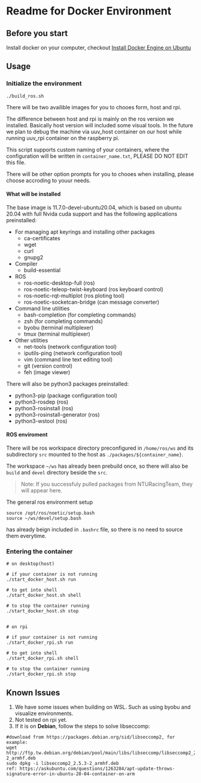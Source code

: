 # Readme for Docker Environment
## Before you start
Install docker on your computer, checkout [Install Docker Engine on Ubuntu](https://docs.docker.com/engine/install/ubuntu/)

## Usage
### Initialize the environment
```bash=
./build_ros.sh
```
There will be two availible images for you to chooes form, host and rpi.

The difference between host and rpi is mainly on the ros version we installed. Basically host version will included some visual tools. 
In the future we plan to debug the machine via uuv_host container on our host while running uuv_rpi container on the raspberry pi.

This script supports custom naming of your containers, where the configuration will be written in `container_name.txt`, PLEASE DO NOT EDIT this file.

There will be other option prompts for you to chooes when installing, please choose accroding to youur needs.

#### What will be installed
The base image is 11.7.0-devel-ubuntu20.04, which is based on ubuntu 20.04 with full Nvida cuda support and has the following applications preinstalled:
- For managing apt keyrings and installing other packages
    - ca-certificates
    - wget
    - curl
    - gnupg2
- Compiler
    - build-essential
- ROS
    - ros-noetic-desktop-full (ros)
    - ros-noetic-teleop-twist-keyboard (ros keyboard control)
    - ros-noetic-rqt-multiplot (ros ploting tool)
    - ros-noetic-socketcan-bridge (can message converter)
- Command line utilities
    - bash-completion (for completing commands)
    - zsh (for completing commands)
    - byobu (terminal multiplexer)
    - tmux (terminal multiplexer)
- Other utilities
    - net-tools (network configuration tool)
    - iputils-ping (network configuration tool)
    - vim (command line text editing tool)
    - git (version control)
    - feh (image viewer)

There will also be python3 packages preinstalled:
- python3-pip (package configuration tool)
- python3-rosdep (ros)
- python3-rosinstall (ros)
- python3-rosinstall-generator (ros)
- python3-wstool (ros)

#### ROS enviroment
There will be ros workspace directory preconfigured in `/home/ros/ws` and its subdirectory `src` mounted to the host as `./packages/${container_name}`.

The workspace `~/ws` has already been prebuild once, so there will also be `build` and `devel` directory beside the `src`.
> Note: If you successfuly pulled packages from NTURacingTeam, they will appear here.

The general ros environment setup
```bash=
source /opt/ros/noetic/setup.bash
source ~/ws/devel/setup.bash
```
has already beign included in `.bashrc` file, so there is no need to source them everytime.
### Entering the container
```bash=
# on desktop(host)

# if your container is not running
./start_docker_host.sh run

# to get into shell
./start_docker_host.sh shell

# to stop the container running
./start_docker_host.sh stop


# on rpi

# if your container is not running
./start_docker_rpi.sh run

# to get into shell
./start_docker_rpi.sh shell

# to stop the container running
./start_docker_rpi.sh stop
```

## Known Issues
1. We have some issues when building on WSL. Such as using byobu and visualize environments.
2. Not tested on rpi yet.
3. If it is on **Debian**, follow the steps to solve libseccomp:
```bash=
#download from https://packages.debian.org/sid/libseccomp2, for example: 
wget http://ftp.tw.debian.org/debian/pool/main/libs/libseccomp/libseccomp2_2.5.3-2_armhf.deb
sudo dpkg -i libseccomp2_2.5.3-2_armhf.deb
ref: https://askubuntu.com/questions/1263284/apt-update-throws-signature-error-in-ubuntu-20-04-container-on-arm
```